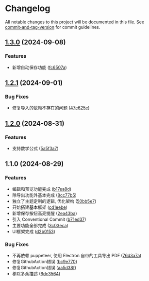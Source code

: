 # Changelog

All notable changes to this project will be documented in this file. See [commit-and-tag-version](https://github.com/absolute-version/commit-and-tag-version) for commit guidelines.

## [1.3.0](https://github.com/LeafYeeXYZ/EasyPaper/compare/v1.2.1...v1.3.0) (2024-09-08)


### Features

* 新增自动保存功能 ([fc6507a](https://github.com/LeafYeeXYZ/EasyPaper/commit/fc6507a9e1c7c1d949c53104eb38e02dcd2d8326))

## [1.2.1](https://github.com/LeafYeeXYZ/EasyPaper/compare/v1.2.0...v1.2.1) (2024-09-01)


### Bug Fixes

* 修复导入的依赖不存在的问题 ([47c625c](https://github.com/LeafYeeXYZ/EasyPaper/commit/47c625cca152234e983355d288537024ffaff188))

## [1.2.0](https://github.com/LeafYeeXYZ/EasyPaper/compare/v1.1.0...v1.2.0) (2024-08-31)


### Features

* 支持数学公式 ([5a5f3a7](https://github.com/LeafYeeXYZ/EasyPaper/commit/5a5f3a72420c22cb675a88e256922f02d1278869))

## 1.1.0 (2024-08-29)


### Features

* 编辑和预览功能完成 ([b17ea8d](https://github.com/LeafYeeXYZ/EasyPaper/commit/b17ea8df46e4e80ca48795cc1596017e38c0652c))
* 除导出功能外基本完成 ([8cc77b5](https://github.com/LeafYeeXYZ/EasyPaper/commit/8cc77b5adcb5d5475ae5e283fbac3133215e09b5))
* 独立了主题定制的逻辑, 优化架构 ([50bb5e7](https://github.com/LeafYeeXYZ/EasyPaper/commit/50bb5e754eabe1ce2f6ca887bb3e545628d6bfdc))
* 开始搭建基本框架 ([cd1eebe](https://github.com/LeafYeeXYZ/EasyPaper/commit/cd1eebe43a1841aa1903f3157e02f57f06369908))
* 新增保存按钮高亮提醒 ([2ea43ba](https://github.com/LeafYeeXYZ/EasyPaper/commit/2ea43ba01417bb003a802b6707a67a64bb74635d))
* 引入 Conventional Commit ([b71ed37](https://github.com/LeafYeeXYZ/EasyPaper/commit/b71ed37d7f124df7d7a11648035a1ef52c95d767))
* 主要功能全部完成 ([3c03eca](https://github.com/LeafYeeXYZ/EasyPaper/commit/3c03eca895a35457779649cb1b0c07aafebf04cf))
* UI框架完成 ([d2b0153](https://github.com/LeafYeeXYZ/EasyPaper/commit/d2b015349e28c1742189feab211ffb1eea363c27))


### Bug Fixes

* 不再依赖 puppeteer, 使用 Electron 自带的工具导出 PDF ([76d3a7a](https://github.com/LeafYeeXYZ/EasyPaper/commit/76d3a7af0515355825358da2dc05e0345dcaae1e))
* 修复GithubAction错误 ([bc9e770](https://github.com/LeafYeeXYZ/EasyPaper/commit/bc9e77086ea9d556e30c9feb9287eacebfa489e3))
* 修复GithubAction错误 ([aa5d38f](https://github.com/LeafYeeXYZ/EasyPaper/commit/aa5d38f75fe56562c0afa0ffabef130abdf9e2f0))
* 移除多余描述 ([6dc3564](https://github.com/LeafYeeXYZ/EasyPaper/commit/6dc3564bcbff384cba6cb3007e96bb2ffc6d496b))
